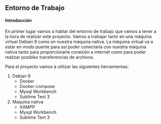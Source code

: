 ## Entorno de Trabajo

#### Introducción
En primer lugar vamos a hablar del entorno de trabajo que vamos a 
tener a la hora de realizar este proyecto. Vamos a trabajar tanto en 
una máquina virtual Debian 9 como en nuestra máquina nativa. 
La máquina virtual va a estar en modo puente 
para así poder conectarla con nuestra máquina nativa tanto para 
proporcionarle conexión a internet como para poder realizar posibles 
transferencias de archivos.

Para el proyecto vamos a utilizar las siguientes herramientas:
1. Debian 9
    - Docker
    - Docker-compose
    - Mysql Workbench
    - Sublime Text 3
2. Maquina nativa
    - XAMPP
    - Mysql Workbench
    - Sublime Text 3